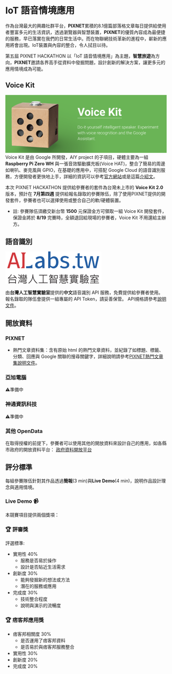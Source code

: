 # IoT 語音情境應用

作為台灣最大的興趣社群平台，**PIXNET**累積的8.1億篇部落格文章每日提供給使用者豐富多元的生活資訊，透過瀏覽器與智慧裝置，**PIXNET**的優質內容成為最便捷的服務，早已落實在我們的日常生活中。而在物聯網技術革新的進程中，嶄新的應用將會出現。IoT裝置與內容的整合，令人拭目以待。

第五屆 PIXNET HACKATHON 以「IoT 語音情境應用」為主題，**智慧旅遊**為方向，**PIXNET**邀請各界高手從資料中發掘問題，設計創新的解決方案，讓更多元的應用情境成為可能。

## Voice Kit
![](static/voicekit.png)
Voice Kit 是由 Google 所開發，AIY project 的子項目，硬體主要為一組 **Raspberry Pi Zero WH** 與一張音效驅動擴充板(Voice HAT)，整合了簡易的周邊如喇叭、麥克風與 GPIO，在基礎的應用中，可搭配 Google Cloud 的語音識別服務，方便開發者更快地上手，詳細的資訊可以參考[官方網站](https://aiyprojects.withgoogle.com/voice/)或是這篇[介紹文](https://makerpro.cc/2018/05/google-aiy-for-maker/)。

本次 PIXNET HACKATHON 提供給參賽者的套件為台灣未上市的 **Voice Kit 2.0** 版本，預計在 **7月第四週** 提供給報名錄取的參賽隊伍，除了使用PIXNET提供的開發套件，參賽者也可以選擇使用或整合自己的軟/硬體裝置。

* 註: 參賽隊伍須繳交新台幣 **1500** 元保證金方可領取一組 Voice Kit 開發套件，保證金將於 **8/19** 完賽時，全額退回給現場的參賽者，Voice Kit 不用還給主辦方。

## 語音識別
![](./static/ailabstw.png)

由**台灣人工智慧實驗室**提供的**中文**語音識別 API 服務，免費提供給參賽者使用。
報名錄取的隊伍會提供一組專屬的 API Token，請妥善保管。
API規格請參考[說明文件](../opendata/ailabstw.md)。

## 開放資料

### PIXNET
* 熱門文章資料集：含有原始 html 的熱門文章資料，並紀錄了如標題、標籤、分類、回應與 Google 關聯的搜尋關鍵字，詳細說明請參考[PIXNET熱門文章集說明文件](../opendata/pixnet.md)。

### 亞旭電腦
⚠️準備中

### 神通資訊科技
⚠️準備中

### 其他 OpenData
在取得授權的前提下，參賽者可以使用其他的開放資料來設計自己的應用，如各縣市政府的開放資料平台：
[政府資料開放平台](https://data.gov.tw/)

## 評分標準

每組參賽隊伍針對其作品透過**簡報**(3 min)與**Live Demo**(4 min)，說明作品設計理念與適用情境。

### Live Demo 📹


本競賽項目提供兩個獎項：

### 🏆 評審獎
評選標準:

* 實用性 40%
	* 服務是否易於操作
	* 設計是否貼近生活需求
* 創新度 30%
	* 能夠發掘新的想法或方法
	* 潛在的服務或應用
* 完成度 30%
	* 技術整合程度
	* 說明與演示的流暢度

### 🏆 痞客邦應用獎
* 痞客邦相關度 30%
	* 是否運用了痞客邦資料
	* 是否易於與痞客邦服務整合
* 實用性 30%
* 創新度 20%
* 完成度 20%

